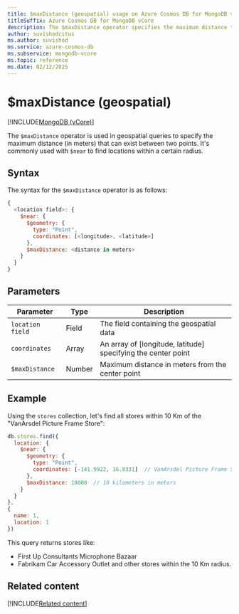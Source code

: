 ```yaml
---
title: $maxDistance (geospatial) usage on Azure Cosmos DB for MongoDB vCore
titleSuffix: Azure Cosmos DB for MongoDB vCore
description: The $maxDistance operator specifies the maximum distance that can exist between two points in a geospatial query.
author: suvishodcitus
ms.author: suvishod
ms.service: azure-cosmos-db
ms.subservice: mongodb-vcore
ms.topic: reference
ms.date: 02/12/2025
---
```


# $maxDistance (geospatial)

[!INCLUDE[MongoDB (vCore)](~/reusable-content/ce-skilling/azure/includes/cosmos-db/includes/appliesto-mongodb-vcore.md)]

The `$maxDistance` operator is used in geospatial queries to specify the maximum distance (in meters) that can exist between two points. It's commonly used with `$near` to find locations within a certain radius.

## Syntax

The syntax for the `$maxDistance` operator is as follows:

```javascript
{
  <location field>: {
    $near: {
      $geometry: {
        type: "Point",
        coordinates: [<longitude>, <latitude>]
      },
      $maxDistance: <distance in meters>
    }
  }
}
```

## Parameters

| Parameter | Type | Description |
|-----------|------|-------------|
| `location field` | Field | The field containing the geospatial data |
| `coordinates` | Array | An array of [longitude, latitude] specifying the center point |
| `$maxDistance` | Number | Maximum distance in meters from the center point |

## Example

Using the `stores` collection, let's find all stores within 10 Km of the "VanArsdel Picture Frame Store":

```javascript
db.stores.find({
  location: {
    $near: {
      $geometry: {
        type: "Point",
        coordinates: [-141.9922, 16.8331]  // VanArsdel Picture Frame Store location
      },
      $maxDistance: 10000  // 10 kilometers in meters
    }
  }
},
{
  name: 1,
  location: 1
})
```

This query returns stores like:
- First Up Consultants Microphone Bazaar
- Fabrikam Car Accessory Outlet and other stores within the 10 Km radius.


## Related content

[!INCLUDE[Related content](../includes/related-content.md)]